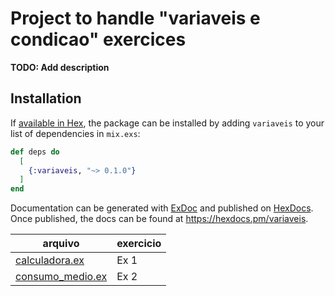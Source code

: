 # Project to handle "variaveis e condicao" exercices

**TODO: Add description**

## Installation

If [available in Hex](https://hex.pm/docs/publish), the package can be installed
by adding `variaveis` to your list of dependencies in `mix.exs`:

```elixir
def deps do
  [
    {:variaveis, "~> 0.1.0"}
  ]
end
```

Documentation can be generated with [ExDoc](https://github.com/elixir-lang/ex_doc)
and published on [HexDocs](https://hexdocs.pm). Once published, the docs can
be found at <https://hexdocs.pm/variaveis>.

| arquivo                                           | exercicio |
| ------------------------------------------------- | --------- |
| <a href="./lib/calculadora.ex">calculadora.ex</a>     | Ex 1      |
| <a href="./lib/consumo_medio.ex">consumo_medio.ex</a> | Ex 2      |
